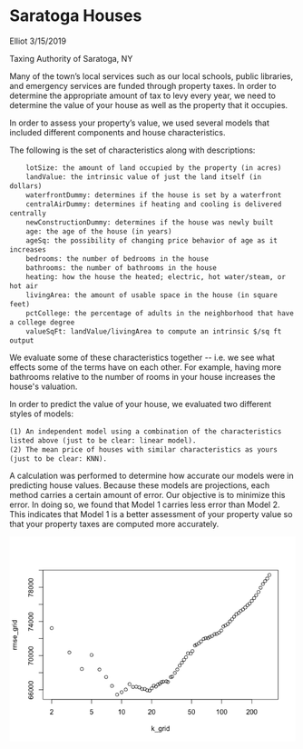 Saratoga Houses
================
Elliot
3/15/2019

Taxing Authority of Saratoga, NY

Many of the town’s local services such as our local schools, public libraries, and emergency services are funded through property taxes. In order to determine the appropriate amount of tax to levy every year, we need to determine the value of your house as well as the property that it occupies.


In order to assess your property’s value, we used several models that included different components and house characteristics.


The following is the set of characteristics along with descriptions:

		lotSize: the amount of land occupied by the property (in acres)
		landValue: the intrinsic value of just the land itself (in dollars)
		waterfrontDummy: determines if the house is set by a waterfront
		centralAirDummy: determines if heating and cooling is delivered centrally
		newConstructionDummy: determines if the house was newly built
		age: the age of the house (in years)
		ageSq: the possibility of changing price behavior of age as it increases
		bedrooms: the number of bedrooms in the house
		bathrooms: the number of bathrooms in the house
		heating: how the house the heated; electric, hot water/steam, or hot air
		livingArea: the amount of usable space in the house (in square feet)
		pctCollege: the percentage of adults in the neighborhood that have a college degree
		valueSqFt: landValue/livingArea to compute an intrinsic $/sq ft output


We evaluate some of these characteristics together -- i.e. we see what effects some of the terms have on each other. For example, having more bathrooms relative to the number of rooms in your house increases the house's valuation. 


In order to predict the value of your house, we evaluated two different styles of models:

	(1)	An independent model using a combination of the characteristics listed above (just to be clear: linear model).
	(2)	The mean price of houses with similar characteristics as yours (just to be clear: KNN). 

A calculation was performed to determine how accurate our models were in predicting house values. Because these models are projections, each method carries a certain amount of error. Our objective is to minimize this error. In doing so, we found that Model 1 carries less error than Model 2. This indicates that Model 1 is a better assessment of your property value so that your property taxes are computed more accurately.



![](Saratoga_files/figure-markdown_github/pressure-1.png)
